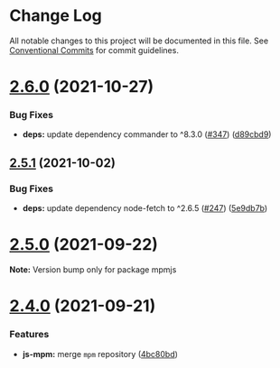 # Change Log

All notable changes to this project will be documented in this file.
See [Conventional Commits](https://conventionalcommits.org) for commit guidelines.

# [2.6.0](https://github.com/sabertazimi/mpm/compare/v2.5.1...v2.6.0) (2021-10-27)


### Bug Fixes

* **deps:** update dependency commander to ^8.3.0 ([#347](https://github.com/sabertazimi/mpm/issues/347)) ([d89cbd9](https://github.com/sabertazimi/mpm/commit/d89cbd94ffa6070b987e40994e8b63f91ff2b0ea))





## [2.5.1](https://github.com/sabertazimi/mpm/compare/v2.5.0...v2.5.1) (2021-10-02)


### Bug Fixes

* **deps:** update dependency node-fetch to ^2.6.5 ([#247](https://github.com/sabertazimi/mpm/issues/247)) ([5e9db7b](https://github.com/sabertazimi/mpm/commit/5e9db7b534986a8ca9bbc8dd77ca3a84c308cf61))





# [2.5.0](https://github.com/sabertazimi/mpm/compare/v2.4.0...v2.5.0) (2021-09-22)

**Note:** Version bump only for package mpmjs





# [2.4.0](https://github.com/sabertazimi/mpm/compare/v2.3.0...v2.4.0) (2021-09-21)


### Features

* **js-mpm:** merge `mpm` repository ([4bc80bd](https://github.com/sabertazimi/mpm/commit/4bc80bd6d5b2404fc1b2953133727dd47d0979bc))
